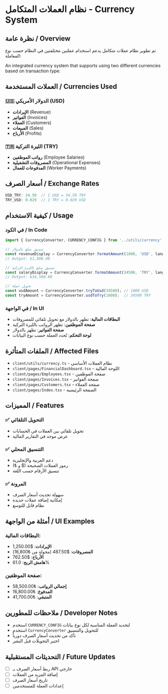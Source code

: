 # نظام العملات المتكامل - Currency System

## نظرة عامة / Overview

تم تطوير نظام عملات متكامل يدعم استخدام عملتين مختلفتين في النظام حسب نوع المعاملة:

An integrated currency system that supports using two different currencies based on transaction type:

## العملات المستخدمة / Currencies Used

### 🇺🇸 الدولار الأمريكي (USD)
- **الإيرادات** (Revenue)
- **الفواتير** (Invoices) 
- **العملاء** (Customers)
- **المبيعات** (Sales)
- **الأرباح** (Profits)

### 🇹🇷 الليرة التركية (TRY)
- **رواتب الموظفين** (Employee Salaries)
- **المصروفات التشغيلية** (Operational Expenses)
- **المدفوعات للعمال** (Worker Payments)

## أسعار الصرف / Exchange Rates

```typescript
USD_TRY: 34.50  // 1 USD = 34.50 TRY
TRY_USD: 0.029  // 1 TRY = 0.029 USD
```

## كيفية الاستخدام / Usage

### في الكود / In Code

```typescript
import { CurrencyConverter, CURRENCY_CONFIG } from '../utils/currency';

// تنسيق مبلغ بالدولار
const revenueDisplay = CurrencyConverter.formatAmount(1000, 'USD', language);
// Output: $1,000.00

// تنسيق مبلغ بالليرة التركية
const salaryDisplay = CurrencyConverter.formatAmount(34500, 'TRY', language);
// Output: ₺34,500.00

// تحويل عملة
const usdAmount = CurrencyConverter.tryToUsd(34500); // 1000 USD
const tryAmount = CurrencyConverter.usdToTry(1000);  // 34500 TRY
```

### في الواجهة / In UI

- **البطاقات المالية**: تظهر بالدولار مع تحويل تلقائي للمصروفات
- **صفحة الموظفين**: تظهر الرواتب بالليرة التركية
- **صفحة الفواتير**: تظهر بالدولار
- **لوحة التحكم**: تُحدد العملة حسب نوع البيانات

## الملفات المتأثرة / Affected Files

- `client/utils/currency.ts` - نظام العملات الأساسي
- `client/pages/FinancialDashboard.tsx` - اللوحة المالية
- `client/pages/Employees.tsx` - صفحة الموظفين
- `client/pages/Invoices.tsx` - صفحة الفواتير
- `client/pages/Customers.tsx` - صفحة العملاء
- `client/pages/Index.tsx` - الصفحة الرئيسية

## المميزات / Features

### ✅ التحويل التلقائي
- تحويل تلقائي بين العملات في الحسابات
- عرض موحد في التقارير المالية

### ✅ التنسيق المحلي
- دعم العربية والإنجليزية
- رموز العملات الصحيحة ($ و ₺)
- تنسيق الأرقام حسب اللغة

### ✅ المرونة
- سهولة تحديث أسعار الصرف
- إمكانية إضافة عملات جديدة
- نظام قابل للتوسع

## أمثلة من الواجهة / UI Examples

### البطاقات المالية:
- **الإيرادات**: $1,250.00
- **المصروفات**: $487.50 (محولة من ₺16,800)
- **الأرباح**: $762.50
- **هامش الربح**: 61.0%

### صفحة الموظفين:
- **إجمالي الرواتب**: ₺58,500.00
- **المدفوع**: ₺16,800.00  
- **المتبقي**: ₺41,700.00

## ملاحظات للمطورين / Developer Notes

- استخدم `CURRENCY_CONFIG` لتحديد العملة المناسبة لكل نوع بيانات
- استخدم `CurrencyConverter` للتحويل والتنسيق
- تأكد من تحديث أسعار الصرف دورياً
- اختبر التحويلات قبل النشر

## التحديثات المستقبلية / Future Updates

- [ ] ربط أسعار الصرف بـ API خارجي
- [ ] إضافة المزيد من العملات
- [ ] تاريخ أسعار الصرف
- [ ] إعدادات العملة للمستخدمين
